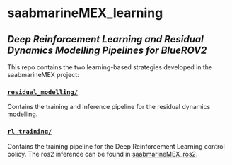 # saabmarineMEX_learning
## *Deep Reinforcement Learning and Residual Dynamics Modelling Pipelines for BlueROV2*

This repo contains the two learning-based strategies developed in the saabmarineMEX project:

### [`residual_modelling/`](./residual_modelling) 
Contains the training and inference pipeline for the residual dynamics modelling. 

### [`rl_training/`](./rl_training)
Contains the training pipeline for the Deep Reinforcement Learning control policy. The ros2 inference can be found in [saabmarineMEX_ros2](https://github.com/SAABmarine-MEX/saabmarineMEX_ros2).
